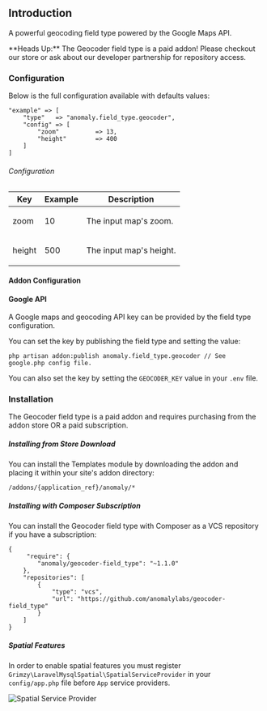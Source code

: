 ## Introduction[](#introduction)

A powerful geocoding field type powered by the Google Maps API.

<div class="alert alert-danger">**Heads Up:** The Geocoder field type is a paid addon! Please checkout our store or ask about our developer partnership for repository access.</div>


### Configuration[](#introduction/configuration)

Below is the full configuration available with defaults values:

    "example" => [
        "type"   => "anomaly.field_type.geocoder",
        "config" => [
            "zoom"          => 13,
            "height"        => 400
        ]
    ]

###### Configuration

<table class="table table-bordered table-striped">

<thead>

<tr>

<th>Key</th>

<th>Example</th>

<th>Description</th>

</tr>

</thead>

<tbody>

<tr>

<td>

zoom

</td>

<td>

10

</td>

<td>

The input map's zoom.

</td>

</tr>

<tr>

<td>

height

</td>

<td>

500

</td>

<td>

The input map's height.

</td>

</tr>

</tbody>

</table>


#### Addon Configuration[](#introduction/configuration/addon-configuration)

#### Google API

A Google maps and geocoding API key can be provided by the field type configuration.

You can set the key by publishing the field type and setting the value:

    php artisan addon:publish anomaly.field_type.geocoder // See google.php config file.

You can also set the key by setting the `GEOCODER_KEY` value in your `.env` file.


### Installation[](#introduction/installation)

The Geocoder field type is a paid addon and requires purchasing from the addon store OR a paid subscription.

##### Installing from Store Download

You can install the Templates module by downloading the addon and placing it within your site's addon directory:

    /addons/{application_ref}/anomaly/*

##### Installing with Composer Subscription

You can install the Geocoder field type with Composer as a VCS repository if you have a subscription:

    {
         "require": {
            "anomaly/geocoder-field_type": "~1.1.0"
        },
        "repositories": [
            {
                "type": "vcs",
                "url": "https://github.com/anomalylabs/geocoder-field_type"
            }
        ]
    }

##### Spatial Features

In order to enable spatial features you must register `Grimzy\LaravelMysqlSpatial\SpatialServiceProvider` in your `config/app.php` file before `App` service providers.

![Spatial Service Provider](/files/documentation/geocoder-field_type-spatial-service-provider.jpg "Spatial Service Provider")

